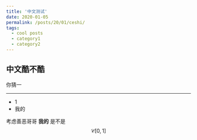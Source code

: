 ```yaml
---
title: '中文测试'
date: 2020-01-05
permalink: /posts/20/01/ceshi/
tags:
  - cool posts
  - category1
  - category2
---
```


中文酷不酷
------

你猜一

----------------------------------

- 1
- 我的 

考虑善恶哥哥 **我的** 是不是  
$$
\mathscr{C}[0,1]
$$
